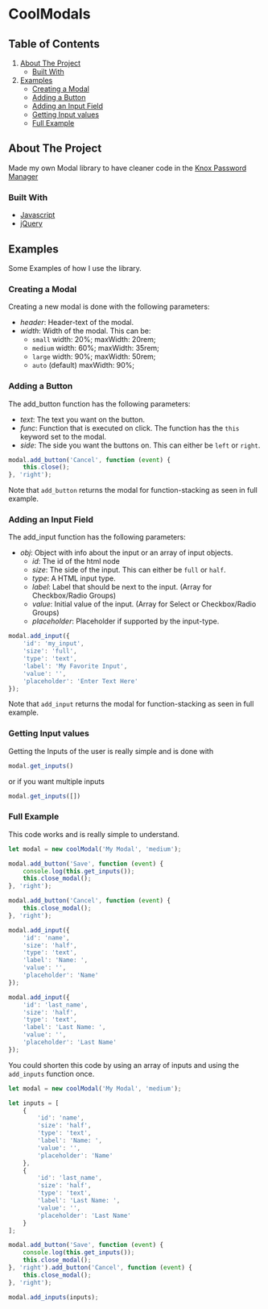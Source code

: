 # CoolModals

## Table of Contents

1. [About The Project](#about-the-project)
    - [Built With](#built-with)
2. [Examples](#examples)
    - [Creating a Modal](#creating-a-modal)
    - [Adding a Button](#adding-a-button)
    - [Adding an Input Field](#adding-an-input-field)
    - [Getting Input values](#getting-input-values)
    - [Full Example](#full-example)

## About The Project

Made my own Modal library to have cleaner code in the [Knox Password Manager](https://github.com/IQisMySenpai/KnoxPasswordManager)

### Built With

* [Javascript](www.javascript.com)
* [jQuery](www.jquery.com)

## Examples

Some Examples of how I use the library.

### Creating a Modal

Creating a new modal is done with the following parameters:
- *header*: Header-text of the modal.
- *width*: Width of the modal. This can be:
    - `small` width: 20%; maxWidth: 20rem;
    - `medium` width: 60%; maxWidth: 35rem;
    - `large` width: 90%; maxWidth: 50rem;
    - `auto` (default) maxWidth: 90%;

### Adding a Button

The add_button function has the following parameters:
- *text*: The text you want on the button.
- *func*: Function that is executed on click. The function has the `this` keyword set to the modal.
- *side*: The side you want the buttons on. This can either be `left` or `right`.

```js
modal.add_button('Cancel', function (event) {
    this.close();
}, 'right');
```

Note that `add_button` returns the modal for function-stacking as seen in full example.


### Adding an Input Field

The add_input function has the following parameters:
- *obj*: Object with info about the input or an array of input objects.
  - *id*: The id of the html node
  - *size*: The side of the input. This can either be `full` or `half`.
  - *type*: A HTML input type.
  - *label*: Label that should be next to the input. (Array for Checkbox/Radio Groups)
  - *value*: Initial value of the input. (Array for Select or Checkbox/Radio Groups)
  - *placeholder*: Placeholder if supported by the input-type.

```js
modal.add_input({
    'id': 'my_input',
    'size': 'full',
    'type': 'text',
    'label': 'My Favorite Input',
    'value': '',
    'placeholder': 'Enter Text Here'
});
```

Note that `add_input` returns the modal for function-stacking as seen in full example.

### Getting Input values

Getting the Inputs of the user is really simple and is done with 

```js
modal.get_inputs()
```
or if you want multiple inputs
```js
modal.get_inputs([])
```


### Full Example
This code works and is really simple to understand.
```js
let modal = new coolModal('My Modal', 'medium');

modal.add_button('Save', function (event) {
    console.log(this.get_inputs());
    this.close_modal();
}, 'right');

modal.add_button('Cancel', function (event) {
    this.close_modal();
}, 'right');

modal.add_input({
    'id': 'name',
    'size': 'half',
    'type': 'text',
    'label': 'Name: ',
    'value': '',
    'placeholder': 'Name'
});

modal.add_input({
    'id': 'last_name',
    'size': 'half',
    'type': 'text',
    'label': 'Last Name: ',
    'value': '',
    'placeholder': 'Last Name'
});
```

You could shorten this code by using an array of inputs and using the `add_inputs` function once.

```js
let modal = new coolModal('My Modal', 'medium');

let inputs = [
    {
        'id': 'name',
        'size': 'half',
        'type': 'text',
        'label': 'Name: ',
        'value': '',
        'placeholder': 'Name'
    },
    {
        'id': 'last_name',
        'size': 'half',
        'type': 'text',
        'label': 'Last Name: ',
        'value': '',
        'placeholder': 'Last Name'
    }
];

modal.add_button('Save', function (event) {
    console.log(this.get_inputs());
    this.close_modal();
}, 'right').add_button('Cancel', function (event) {
    this.close_modal();
}, 'right');

modal.add_inputs(inputs);
```